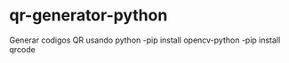 # qr-generator-python
Generar codigos QR usando python
-pip install opencv-python
-pip install qrcode

